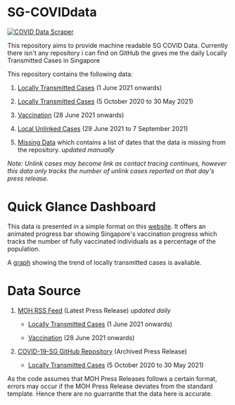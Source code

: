 # SG-COVIDdata
[![COVID Data Scraper](https://github.com/liang-zhengxin/SG-COVIDdata/actions/workflows/covidscraper.yml/badge.svg?branch=main)](https://github.com/liang-zhengxin/SG-COVIDdata/actions/workflows/covidscraper.yml)

This repository aims to provide machine readable SG COVID Data. Currently there isn't any repository i can find on GitHub the gives me the daily Locally Transmitted Cases in Singapore

This repository contains the following data:

1. [Locally Transmitted Cases](data/dailyLocalCases.json) (1 June 2021 onwards)

2. [Locally Transmitted Cases](data/dailyLocalCases-pre1jun21.json) (5 October 2020 to 30 May 2021)

3. [Vaccination](data/dailyVaxData.json) (28 June 2021 onwards)

4. [Local Unlinked Cases](data/dailyLocalUnlinkCases.json) (29 June 2021 to 7 September 2021) 

5. [Missing Data](missing-data.json) which contains a list of dates that the data is missing from the repository. *updated manually*

*Note: Unlink cases may become link as contact tracing continues, however this data only tracks the number of unlink cases reported on that day's press release.*

# Quick Glance Dashboard

This data is presented in a simple format on this [website](https://liang-zhengxin.github.io/SG-COVIDdata). It offers an animated progress bar showing Singapore's vaccination progress which tracks the number of fully vaccinated individuals as a percentage of the population.

A [graph](https://liang-zhengxin.github.io/SG-COVIDdata/graph) showing the trend of locally transmitted cases is avaliable.


# Data Source

1. [MOH RSS Feed](https://www.moh.gov.sg/feeds/news-highlights) (Latest Press Release) *updated daily*
 
    * [Locally Transmitted Cases](data/dailyLocalCases.json) (1 June 2021 onwards)

    * [Vaccination](data/dailyVaxData.json) (28 June 2021 onwards)

2. [COVID-19-SG GitHub Repository](https://github.com/alphamodel/COVID-19-SG) (Archived Press Release)

    * [Locally Transmitted Cases](data/dailyLocalCases-pre1jun21.json) (5 October 2020 to 30 May 2021)




As the code assumes that MOH Press Releases follows a certain format, errors may occur if the MOH Press Release deviates from the standard template. Hence there are no guarrantte that the data here is accurate.
